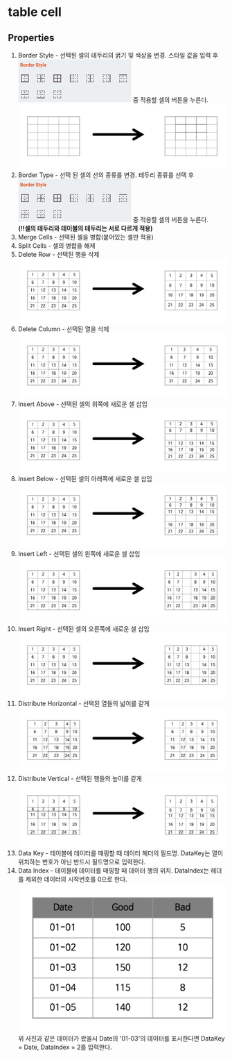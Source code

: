 # table cell
## Properties
1. Border Style - 선택된 셀의 테두리의 굵기 및 색상을 변경. 스타일 값을 입력 후 ![Table-셀 스타일 종류][table-04] 중 적용할 셀의 버튼을 누른다.
![Table-셀 스타일][table-05]
1. Border Type - 선택 된 셀의 선의 종류를 변경. 테두리 종류를 선택 후 ![Table-셀 스타일 종류][table-04] 중 적용할 셀의 버튼을 누른다.  
__(!!셀의 테두리와 테이블의 테두리는 서로 다르게 적용)__
1. Merge Cells - 선택된 셀을 병합(붙어있는 셀만 적용)
1. Split Cells - 셀의 병합을 해제
1. Delete Row - 선택된 행을 삭제
![Table-셀 행 삭제][table-06]
1. Delete Column - 선택된 열을 삭제
![Table-셀 열 삭제][table-07]
1. Insert Above - 선택된 셀의 위쪽에 새로운 셀 삽입
![Table-셀 위쪽 삽입][table-08]
1. Insert Below - 선택된 셀의 아래쪽에 새로운 셀 삽입
![Table-셀 아래쪽 삽입][table-09]
1. Insert Left - 선택된 셀의 왼쪽에 새로운 셀 삽입
![Table-셀 왼쪽 삽입][table-10]
1. Insert Right - 선택된 셀의 오른쪽에 새로운 셀 삽입
![Table-셀 오른쪽 삽입][table-11]
1. Distribute Horizontal - 선택된 열들의 넓이를 같게
![Table-셀 넓이 같게][table-12]
1. Distribute Vertical - 선택된 행들의 높이를 같게
![Table-셀 높이 같게][table-13]
1. Data Key - 테이블에 데이터를 매핑할 때 데이터 헤더의 필드명. DataKey는 열이 위치하는 번호가 아닌 반드시 필드명으로 입력한다.
1. Data Index - 테이블에 데이터를 매핑할 때 데이터 행의 위치. DataIndex는 헤더를 제외한 데이터의 시작번호를 0으로 한다.  
![Table-데이터 예시][table-14]  
위 사진과 같은 데이터가 왔을시 Date의 '01-03'의 데이터를 표시한다면 DataKey = Date, DataIndex = 2를 입력한다.



[table-01]: ../images/table-01.png

[table-02]: ../images/table-02.png

[table-03]: ../images/table-03.png

[table-04]: ../images/table-04.png

[table-05]: ../images/table-05.png

[table-06]: ../images/table-06.png

[table-07]: ../images/table-07.png

[table-08]: ../images/table-08.png

[table-09]: ../images/table-09.png

[table-10]: ../images/table-10.png

[table-11]: ../images/table-11.png

[table-12]: ../images/table-12.png

[table-13]: ../images/table-13.png

[table-14]: ../images/table-14.png